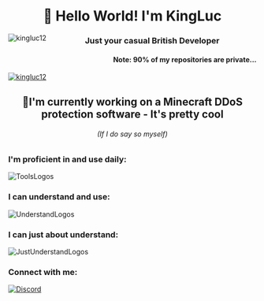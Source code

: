 <h1 align="center">👋 Hello World! I'm KingLuc</h1>
<img align="left" src="https://komarev.com/ghpvc/?username=kingluc12&label=Views&color=000000&style=plastic" alt="kingluc12" /> <h3 align="center">Just your casual British Developer</h3>

<h4 align="right">Note: 90% of my repositories are private...</h2>

<p align="left"> <a href="https://github.com/ryo-ma/github-profile-trophy"><img src="https://github-profile-trophy.vercel.app/?username=kingluc12" alt="kingluc12" /></a> </p>

<h2 align="center"> 🚧I'm currently working on a Minecraft DDoS protection software - It's pretty cool</h2>
<h6 align="center">(If I do say so myself)</h6>

<h3 align="left">I'm proficient in and use daily:</h3>

![ToolsLogos](https://skillicons.dev/icons?i=js,nodejs,express,discordjs,html,github,vscode,mongodb,lua,discord)

<h3 align="left">I can understand and use:</h3>

![UnderstandLogos](https://skillicons.dev/icons?i=docker,bash,git,python,nginx)

<h3 align="left">I can just about understand:</h3>

![JustUnderstandLogos](https://skillicons.dev/icons?i=java)

<h3 align="left">Connect with me:</h3>
<p align="left">
  <a href="https://discord.gg/mxct47jgDU" target="_blank">
    <img src="https://skillicons.dev/icons?i=discord" alt="Discord" />
  </a>
</p>
